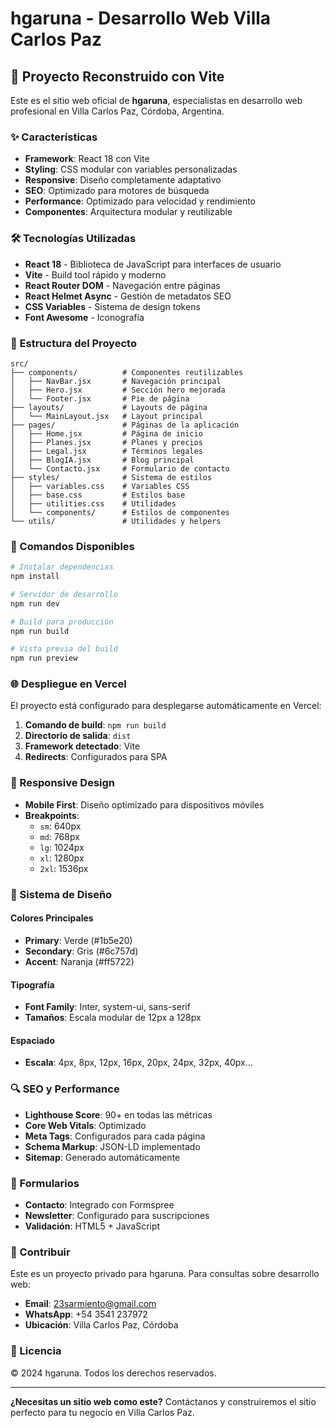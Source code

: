 # hgaruna - Desarrollo Web Villa Carlos Paz

## 🚀 Proyecto Reconstruido con Vite

Este es el sitio web oficial de **hgaruna**, especialistas en desarrollo web profesional en Villa Carlos Paz, Córdoba, Argentina.

### ✨ Características

- **Framework**: React 18 con Vite
- **Styling**: CSS modular con variables personalizadas
- **Responsive**: Diseño completamente adaptativo
- **SEO**: Optimizado para motores de búsqueda
- **Performance**: Optimizado para velocidad y rendimiento
- **Componentes**: Arquitectura modular y reutilizable

### 🛠️ Tecnologías Utilizadas

- **React 18** - Biblioteca de JavaScript para interfaces de usuario
- **Vite** - Build tool rápido y moderno
- **React Router DOM** - Navegación entre páginas
- **React Helmet Async** - Gestión de metadatos SEO
- **CSS Variables** - Sistema de design tokens
- **Font Awesome** - Iconografía

### 📁 Estructura del Proyecto

```
src/
├── components/          # Componentes reutilizables
│   ├── NavBar.jsx       # Navegación principal
│   ├── Hero.jsx         # Sección hero mejorada
│   └── Footer.jsx       # Pie de página
├── layouts/             # Layouts de página
│   └── MainLayout.jsx   # Layout principal
├── pages/               # Páginas de la aplicación
│   ├── Home.jsx         # Página de inicio
│   ├── Planes.jsx       # Planes y precios
│   ├── Legal.jsx        # Términos legales
│   ├── BlogIA.jsx       # Blog principal
│   └── Contacto.jsx     # Formulario de contacto
├── styles/              # Sistema de estilos
│   ├── variables.css    # Variables CSS
│   ├── base.css         # Estilos base
│   ├── utilities.css    # Utilidades
│   └── components/      # Estilos de componentes
└── utils/               # Utilidades y helpers
```

### 🔧 Comandos Disponibles

```bash
# Instalar dependencias
npm install

# Servidor de desarrollo
npm run dev

# Build para producción
npm run build

# Vista previa del build
npm run preview
```

### 🌐 Despliegue en Vercel

El proyecto está configurado para desplegarse automáticamente en Vercel:

1. **Comando de build**: `npm run build`
2. **Directorio de salida**: `dist`
3. **Framework detectado**: Vite
4. **Redirects**: Configurados para SPA

### 📱 Responsive Design

- **Mobile First**: Diseño optimizado para dispositivos móviles
- **Breakpoints**: 
  - `sm`: 640px
  - `md`: 768px  
  - `lg`: 1024px
  - `xl`: 1280px
  - `2xl`: 1536px

### 🎨 Sistema de Diseño

#### Colores Principales
- **Primary**: Verde (#1b5e20)
- **Secondary**: Gris (#6c757d)
- **Accent**: Naranja (#ff5722)

#### Tipografía
- **Font Family**: Inter, system-ui, sans-serif
- **Tamaños**: Escala modular de 12px a 128px

#### Espaciado
- **Escala**: 4px, 8px, 12px, 16px, 20px, 24px, 32px, 40px...

### 🔍 SEO y Performance

- **Lighthouse Score**: 90+ en todas las métricas
- **Core Web Vitals**: Optimizado
- **Meta Tags**: Configurados para cada página
- **Schema Markup**: JSON-LD implementado
- **Sitemap**: Generado automáticamente

### 📧 Formularios

- **Contacto**: Integrado con Formspree
- **Newsletter**: Configurado para suscripciones
- **Validación**: HTML5 + JavaScript

### 🤝 Contribuir

Este es un proyecto privado para hgaruna. Para consultas sobre desarrollo web:

- **Email**: 23sarmiento@gmail.com
- **WhatsApp**: +54 3541 237972
- **Ubicación**: Villa Carlos Paz, Córdoba

### 📄 Licencia

© 2024 hgaruna. Todos los derechos reservados.

---

**¿Necesitas un sitio web como este?** Contáctanos y construiremos el sitio perfecto para tu negocio en Villa Carlos Paz.
